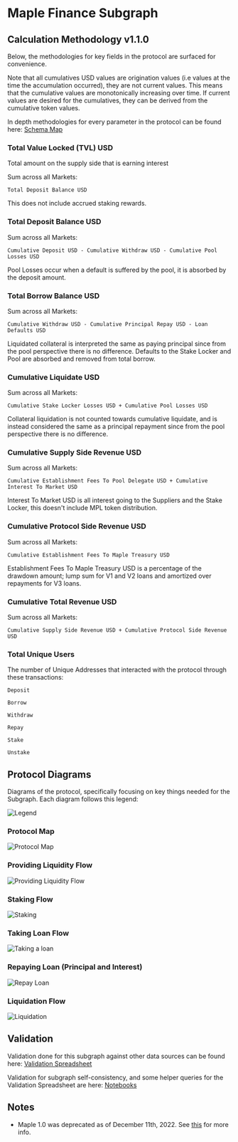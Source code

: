 # Maple Finance Subgraph

## Calculation Methodology v1.1.0

Below, the methodologies for key fields in the protocol are surfaced for convenience.

Note that all cumulatives USD values are origination values (i.e values at the time the accumulation occurred), they are not current values. This means that the cumulative values are monotonically increasing over time. If current values are desired for the cumulatives, they can be derived from the cumulative token values.

In depth methodologies for every parameter in the protocol can be found here: [Schema Map](https://fluffy-cobalt-78d.notion.site/Schema-Map-59607afc87ac4891a7dc8c407e18f48d)

### Total Value Locked (TVL) USD

Total amount on the supply side that is earning interest

Sum across all Markets:

`Total Deposit Balance USD`

This does not include accrued staking rewards.

### Total Deposit Balance USD

Sum across all Markets:

`Cumulative Deposit USD - Cumulative Withdraw USD - Cumulative Pool Losses USD`

Pool Losses occur when a default is suffered by the pool, it is absorbed by the deposit amount.

### Total Borrow Balance USD

Sum across all Markets:

`Cumulative Withdraw USD - Cumulative Principal Repay USD - Loan Defaults USD`

Liquidated collateral is interpreted the same as paying principal since from the pool perspective there is no difference. Defaults to the Stake Locker and Pool are absorbed and removed from total borrow.

### Cumulative Liquidate USD

Sum across all Markets:

`Cumulative Stake Locker Losses USD + Cumulative Pool Losses USD`

Collateral liquidation is not counted towards cumulative liquidate, and is instead considered the same as a principal repayment since from the pool perspective there is no difference.

### Cumulative Supply Side Revenue USD

Sum across all Markets:

`Cumulative Establishment Fees To Pool Delegate USD + Cumulative Interest To Market USD`

Interest To Market USD is all interest going to the Suppliers and the Stake Locker, this doesn't include MPL token distribution.

### Cumulative Protocol Side Revenue USD

Sum across all Markets:

`Cumulative Establishment Fees To Maple Treasury USD`

Establishment Fees To Maple Treasury USD is a percentage of the drawdown amount; lump sum for V1 and V2 loans and amortized over repayments for V3 loans.

### Cumulative Total Revenue USD

Sum across all Markets:

`Cumulative Supply Side Revenue USD + Cumulative Protocol Side Revenue USD`

### Total Unique Users

The number of Unique Addresses that interacted with the protocol through these transactions:

`Deposit`

`Borrow`

`Withdraw`

`Repay`

`Stake`

`Unstake`

## Protocol Diagrams

Diagrams of the protocol, specifically focusing on key things needed for the Subgraph. Each diagram follows this legend:

![Legend](./docs/Legend.jpg)

### Protocol Map

![Protocol Map](./docs/ProtocolMap.jpg)

### Providing Liquidity Flow

![Providing Liquidity Flow](./docs/ProvidingLiquidity.jpg)

### Staking Flow

![Staking](./docs/Staking.jpg)

### Taking Loan Flow

![Taking a loan](https://user-images.githubusercontent.com/9797920/175491683-de0cae25-58fd-4f05-a579-eb02fea2297e.jpg)

### Repaying Loan (Principal and Interest)

![Repay Loan](./docs/RepayLoan.jpg)

### Liquidation Flow

![Liquidation](./docs/Liquidation.jpg)

## Validation

Validation done for this subgraph against other data sources can be found here: [Validation Spreadsheet](https://docs.google.com/spreadsheets/d/1viyui7nAzUXMx68EJSW61xC251uS8zpKePzV2xijjGQ/edit?usp=sharing)

Validation for subgraph self-consistency, and some helper queries for the Validation Spreadsheet are here: [Notebooks](./validation)

## Notes

-   Maple 1.0 was deprecated as of December 11th, 2022. See [this](https://maplefinance.gitbook.io/maple/maple-1.0/maple-token-holders) for more info.
